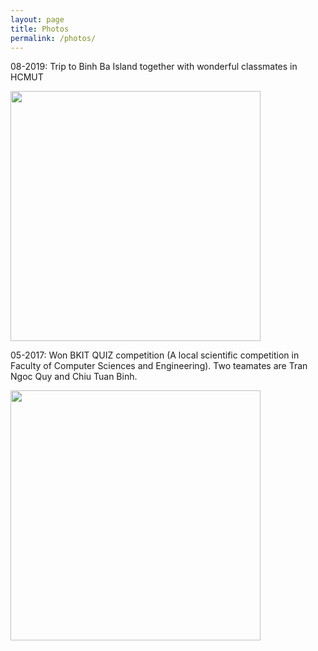 ```yaml
---
layout: page
title: Photos
permalink: /photos/
---
```


08-2019: Trip to Binh Ba Island together with wonderful classmates in HCMUT

<img src="{{ site.baseurl }}/photos/05-2017-BKITQUIZ.jpg" style="width: 400px;"/>

05-2017: Won BKIT QUIZ competition (A local scientific competition in Faculty of Computer Sciences and Engineering). Two teamates are Tran Ngoc Quy and Chiu Tuan Binh.

<img src="{{ site.baseurl }}/photos/08-2019-KHTN.jpg" style="width: 400px;"/>
